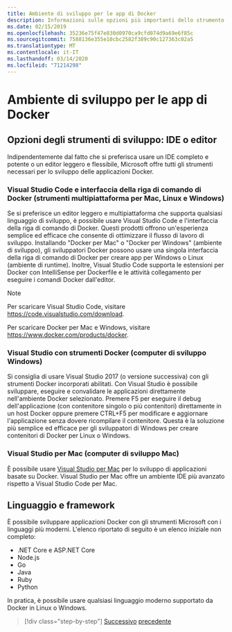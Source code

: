 ```yaml
---
title: Ambiente di sviluppo per le app di Docker
description: Informazioni sulle opzioni più importanti dello strumento di sviluppo che supportano il ciclo di vita di sviluppo Docker.
ms.date: 02/15/2019
ms.openlocfilehash: 35236e75f47e830d0970ca9cfd074d9a69e6f85c
ms.sourcegitcommit: 7588136e355e10cbc2582f389c90c127363c02a5
ms.translationtype: MT
ms.contentlocale: it-IT
ms.lasthandoff: 03/14/2020
ms.locfileid: "71214298"
---
```

# <a name="development-environment-for-docker-apps"></a>Ambiente di sviluppo per le app di Docker

## <a name="development-tools-choices-ide-or-editor"></a>Opzioni degli strumenti di sviluppo: IDE o editor

Indipendentemente dal fatto che si preferisca usare un IDE completo e potente o un editor leggero e flessibile, Microsoft offre tutti gli strumenti necessari per lo sviluppo delle applicazioni Docker.

### <a name="visual-studio-code-and-docker-cli-cross-platform-tools-for-mac-linux-and-windows"></a>Visual Studio Code e interfaccia della riga di comando di Docker (strumenti multipiattaforma per Mac, Linux e Windows)

Se si preferisce un editor leggero e multipiattaforma che supporta qualsiasi linguaggio di sviluppo, è possibile usare Visual Studio Code e l'interfaccia della riga di comando di Docker. Questi prodotti offrono un'esperienza semplice ed efficace che consente di ottimizzare il flusso di lavoro di sviluppo. Installando "Docker per Mac" o "Docker per Windows" (ambiente di sviluppo), gli sviluppatori Docker possono usare una singola interfaccia della riga di comando di Docker per creare app per Windows o Linux (ambiente di runtime). Inoltre, Visual Studio Code supporta le estensioni per Docker con IntelliSense per Dockerfile e le attività collegamento per eseguire i comandi Docker dall'editor.

> [!NOTE]
> Per scaricare Visual Studio Code, visitare <https://code.visualstudio.com/download>.
>
> Per scaricare Docker per Mac e Windows, visitare <https://www.docker.com/products/docker>.

### <a name="visual-studio-with-docker-tools-windows-development-machine"></a>Visual Studio con strumenti Docker (computer di sviluppo Windows)

Si consiglia di usare Visual Studio 2017 (o versione successiva) con gli strumenti Docker incorporati abilitati. Con Visual Studio è possibile sviluppare, eseguire e convalidare le applicazioni direttamente nell'ambiente Docker selezionato. Premere F5 per eseguire il debug dell'applicazione (con contenitore singolo o più contenitori) direttamente in un host Docker oppure premere CTRL+F5 per modificare e aggiornare l'applicazione senza dovere ricompilare il contenitore. Questa è la soluzione più semplice ed efficace per gli sviluppatori di Windows per creare contenitori di Docker per Linux o Windows.

### <a name="visual-studio-for-mac-mac-development-machine"></a>Visual Studio per Mac (computer di sviluppo Mac)

È possibile usare [Visual Studio per Mac](https://visualstudio.microsoft.com/vs/mac/?utm_medium=microsoft&utm_source=docs.microsoft.com&utm_campaign=inline+link) per lo sviluppo di applicazioni basate su Docker. Visual Studio per Mac offre un ambiente IDE più avanzato rispetto a Visual Studio Code per Mac.

## <a name="language-and-framework-choices"></a>Linguaggio e framework

È possibile sviluppare applicazioni Docker con gli strumenti Microsoft con i linguaggi più moderni. L'elenco riportato di seguito è un elenco iniziale non completo:

- .NET Core e ASP.NET Core
- Node.js
- Go
- Java
- Ruby
- Python

In pratica, è possibile usare qualsiasi linguaggio moderno supportato da Docker in Linux o Windows.

>[!div class="step-by-step"]
>[Successivo](deploy-azure-kubernetes-service.md)
>[precedente](docker-apps-inner-loop-workflow.md)
